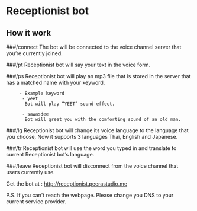 # Receptionist bot

## How it work
  ###/connect
  The bot will be connected to the voice channel server that you’re currently joined.

  ###/pt
  Receptionist bot will say your text in the voice form.

  ###/ps
  Receptionist bot will play an mp3 file that is stored in the server that has a matched name with your keyword.

	     - Example keyword
          - yeet
           Bot will play “YEET” sound effect.

          - sawasdee
           Bot will greet you with the comforting sound of an old man.

  ###/lg
  Receptionist bot will change its voice language to the language that you choose, Now it supports 3 languages Thai, English and Japanese.

  ###/tr
  Receptionist bot will use the word you typed in and translate to current Receptionist bot’s language.

  ###/leave
  Receptionist bot will disconnect from the voice channel that users currently use.


Get the bot at : http://receptionist.peerastudio.me

P.S. If you can't reach the webpage. Please change you DNS to your current service provider.
